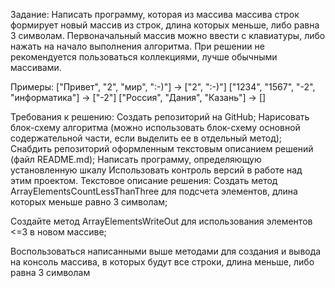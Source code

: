 Задание:
Написать программу, которая из массива массива строк формирует новый массив из строк, 
длина которых меньше, либо равна 3 символам. Первоначальный массив можно ввести с клавиатуры, 
либо нажать на начало выполнения алгоритма. При решении не рекомендуется пользоваться коллекциями, 
лучше обычными массивами.

Примеры: ["Привет", "2", "мир", ":-)"] → ["2", ":-)"] 
["1234", "1567", "-2", "информатика"] → ["-2"] 
["Россия", "Дания", "Казань"] → []

Требования к решению:
Создать репозиторий на GitHub;
Нарисовать блок-схему алгоритма (можно использовать блок-схему основной содержательной части, если выделить ее в отдельный метод);
Снабдить репозиторий оформленным текстовым описанием решений (файл README.md);
Написать программу, определяющую установленную шкалу
Использовать контроль версий в работе над этим проектом.
Текстовое описание решения:
Создать метод ArrayElementsCountLessThanThree для подсчета элементов, длина которых меньше равно 3 символам;

Создайте метод ArrayElementsWriteOut для использования элементов <=3 в новом массиве;

Воспользоваться написанными выше методами для создания и вывода на консоль массива, 
в которых будут все строки, длина меньше, либо равна 3 символам 
